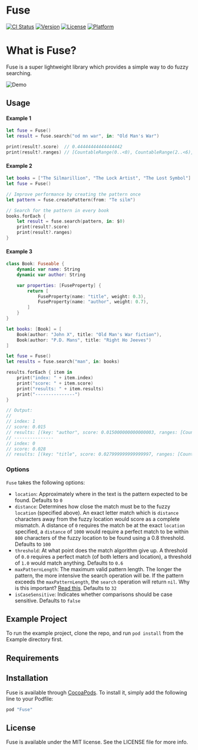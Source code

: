 # Fuse

[![CI Status](http://img.shields.io/travis/krisk/Fuse.svg?style=flat)](https://travis-ci.org/krisk/Fuse)
[![Version](https://img.shields.io/cocoapods/v/Fuse.svg?style=flat)](http://cocoapods.org/pods/Fuse)
[![License](https://img.shields.io/cocoapods/l/Fuse.svg?style=flat)](http://cocoapods.org/pods/Fuse)
[![Platform](https://img.shields.io/cocoapods/p/Fuse.svg?style=flat)](http://cocoapods.org/pods/Fuse)

# What is Fuse?

Fuse is a super lightweight library which provides a simple way to do fuzzy searching.

![Demo](https://s17.postimg.org/47a90nmvj/bitap-search-demo.gif)

## Usage

#### Example 1

```swift
let fuse = Fuse()
let result = fuse.search("od mn war", in: "Old Man's War")

print(result?.score)  // 0.44444444444444442
print(result?.ranges) // [CountableRange(0..<0), CountableRange(2..<6), CountableRange(9..<12)]
```

#### Example 2

```swift
let books = ["The Silmarillion", "The Lock Artist", "The Lost Symbol"]
let fuse = Fuse()

// Improve performance by creating the pattern once
let pattern = fuse.createPattern(from: "Te silm")

// Search for the pattern in every book
books.forEach {
    let result = fuse.search(pattern, in: $0)
    print(result?.score)
    print(result?.ranges)
}
```

#### Example 3

```swift
class Book: Fuseable {
    dynamic var name: String
    dynamic var author: String

    var properties: [FuseProperty] {
        return [
            FuseProperty(name: "title", weight: 0.3),
            FuseProperty(name: "author", weight: 0.7),
        ]
    }
}

let books: [Book] = [
    Book(author: "John X", title: "Old Man's War fiction"),
    Book(author: "P.D. Mans", title: "Right Ho Jeeves")
]

let fuse = Fuse()
let results = fuse.search("man", in: books)

results.forEach { item in
    print("index: " + item.index)   
    print("score: " + item.score)
    print("results: " + item.results)
    print("---------------")
}

// Output:
//
// index: 1
// score: 0.015
// results: [(key: "author", score: 0.015000000000000003, ranges: [CountableRange(5..<7)])]
// ---------------
// index: 0
// score: 0.028
// results: [(key: "title", score: 0.027999999999999997, ranges: [CountableRange(4..<6)])]
```

### Options

`Fuse` takes the following options:

- `location`: Approximately where in the text is the pattern expected to be found. Defaults to `0`
- `distance`: Determines how close the match must be to the fuzzy `location` (specified above). An exact letter match which is `distance` characters away from the fuzzy location would score as a complete mismatch. A distance of `0` requires the match be at the exact `location` specified, a `distance` of `1000` would require a perfect match to be within `800` characters of the fuzzy location to be found using a 0.8 threshold. Defaults to `100`
- `threshold`: At what point does the match algorithm give up. A threshold of `0.0` requires a perfect match (of both letters and location), a threshold of `1.0` would match anything. Defaults to `0.6`
- `maxPatternLength`: The maximum valid pattern length. The longer the pattern, the more intensive the search operation will be. If the pattern exceeds the `maxPatternLength`, the `search` operation will return `nil`. Why is this important? [Read this](https://en.wikipedia.org/wiki/Word_(computer_architecture)#Word_size_choice). Defaults to `32`
- `isCaseSensitive`: Indicates whether comparisons should be case sensitive. Defaults to `false`

## Example Project

To run the example project, clone the repo, and run `pod install` from the Example directory first.

## Requirements

## Installation

Fuse is available through [CocoaPods](http://cocoapods.org). To install
it, simply add the following line to your Podfile:

```ruby
pod "Fuse"
```

## License

Fuse is available under the MIT license. See the LICENSE file for more info.
